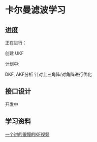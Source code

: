 # 卡尔曼滤波学习

## 进度

正在进行：

创建 UKF

计划中:

DKF, AKF分析
针对上三角阵/对角阵进行优化

## 接口设计

开发中

## 学习资料

[一个讲的很慢的KF视频](https://www.youtube.com/watch?v=LmZAwtQ6XzI)